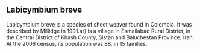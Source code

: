 ## Labicymbium breve

Labicymbium breve is a species of sheet weaver found in Colombia. It was described by Millidge in 1991.ar) is a village in Esmailabad Rural District, in the Central District of Khash County, Sistan and Baluchestan Province, Iran. At the 2006 census, its population was 88, in 15 families.